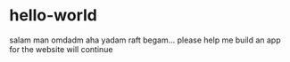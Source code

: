 # hello-world
salam man omdadm
aha yadam raft begam...
please help me build an app
for the website
will continue
